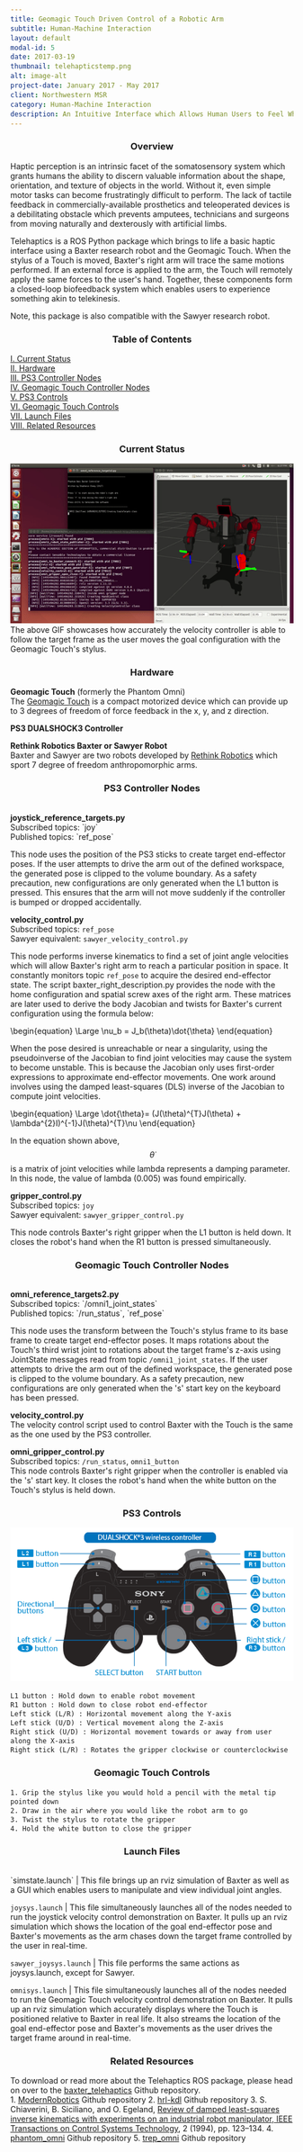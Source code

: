 ```yaml
---
title: Geomagic Touch Driven Control of a Robotic Arm
subtitle: Human-Machine Interaction
layout: default
modal-id: 5
date: 2017-03-19
thumbnail: telehapticstemp.png
alt: image-alt
project-date: January 2017 - May 2017
client: Northwestern MSR
category: Human-Machine Interaction
description: An Intuitive Interface which Allows Human Users to Feel What Robots Feel
---
```

<center><h3>Overview</h3></center>
Haptic perception is an intrinsic facet of the somatosensory system which grants humans the ability to discern valuable information about the shape, orientation, and texture of objects in the world. Without it, even simple motor tasks can become frustratingly difficult to perform. The lack of tactile feedback in commercially-available prosthetics and teleoperated devices is a debilitating obstacle which prevents amputees, technicians and surgeons from moving naturally and dexterously with artificial limbs.

Telehaptics is a ROS Python package which brings to life a basic haptic interface using a Baxter research robot and the Geomagic Touch. When the stylus of a Touch is moved, Baxter's right arm will trace the same motions performed. If an external force is applied to the arm, the Touch will remotely apply the same forces to the user's hand. Together, these components form a closed-loop biofeedback system which enables users to experience something akin to telekinesis.

Note, this package is also compatible with the Sawyer research robot.

<center><h3>Table of Contents</h3></center>
<a href="#status">I. Current Status</a><br>
<a href="#hardware">II. Hardware</a><br>
<a href="#ps3_nodes">III. PS3 Controller Nodes</a><br>
<a href="#omni_nodes">IV. Geomagic Touch Controller Nodes</a><br>
<a href="#ps3con">V. PS3 Controls</a><br>
<a href="#omnicon">VI. Geomagic Touch Controls</a><br>
<a href="#launch">VII. Launch Files</a><br>
<a href="#sources">VIII. Related Resources</a><br>

<center><h3 id="status">Current Status</h3></center>
<img class="img-responsive" src="img/portfolio/5/omnivc_demo.gif"><br>
The above GIF showcases how accurately the velocity controller is able to follow the target frame as the user moves the goal configuration with the Geomagic Touch's stylus.

<center><h3 id="hardware">Hardware</h3></center>
<b>Geomagic Touch</b> (formerly the Phantom Omni)<br>
The <a href="http://www.geomagic.com/en/products/phantom-omni/overview">Geomagic Touch</a> is a compact motorized device which can provide up to 3 degrees of freedom of force feedback in the x, y, and z direction.

<b>PS3 DUALSHOCK3 Controller</b>

<b>Rethink Robotics Baxter or Sawyer Robot</b><br>
Baxter and Sawyer are two robots developed by <a href="http://www.rethinkrobotics.com/">Rethink Robotics</a> which sport 7 degree of freedom anthropomorphic arms.

<center><h3 id="ps3_nodes">PS3 Controller Nodes</h3></center><br>
<b>joystick_reference_targets.py</b><br>
Subscribed topics: `joy`<br>
Published topics: `ref_pose`

This node uses the position of the PS3 sticks to create target end-effector poses. If the user attempts to drive the arm out of the defined workspace, the generated pose is clipped to the volume boundary. As a safety precaution, new configurations are only generated when the L1 button is pressed. This ensures that the arm will not move suddenly if the controller is bumped or dropped accidentally.

<b>velocity_control.py</b><br>
Subscribed topics: `ref_pose`<br>
Sawyer equivalent: `sawyer_velocity_control.py`

This node performs inverse kinematics to find a set of joint angle velocities which will allow Baxter's right arm to reach a particular position in space. It constantly monitors topic `ref_pose` to acquire the desired end-effector state. The script baxter_right_description.py provides the node with the home configuration and spatial screw axes of the right arm. These matrices are later used to derive the body Jacobian and twists for Baxter's current configuration using the formula below:

\begin{equation}
\Large
\nu_b = J_b(\theta)\dot{\theta}
\end{equation}

When the pose desired is unreachable or near a singularity, using the pseudoinverse of the Jacobian to find joint velocities may cause the system to become unstable. This is because the Jacobian only uses first-order expressions to approximate end-effector movements. One work around involves using the damped least-squares (DLS) inverse of the Jacobian to compute joint velocities.

\begin{equation}
\Large
\dot{\theta}= (J(\theta)^{T}J(\theta) + \lambda^{2}I)^{-1}J(\theta)^{T}\nu
\end{equation}

In the equation shown above, $$\dot{\theta}$$ is a matrix of joint velocities while lambda represents a damping parameter. In this node, the value of lambda (0.005) was found empirically.

<b>gripper_control.py</b><br>
Subscribed topics: `joy`<br>
Sawyer equivalent: `sawyer_gripper_control.py`

This node controls Baxter's right gripper when the L1 button is held down. It closes the robot's hand when the R1 button is pressed simultaneously.

<center><h3 id="omni_nodes">Geomagic Touch Controller Nodes</h3></center><br>
<b>omni_reference_targets2.py</b><br>
Subscribed topics: `/omni1_joint_states`<br>
Published topics: `/run_status`, `ref_pose`<br>

This node uses the transform between the Touch's stylus frame to its base frame to create target end-effector poses. It maps rotations about the Touch's third wrist joint to rotations about the target frame's z-axis using JointState messages read from topic `/omni1_joint_states`. If the user attempts to drive the arm out of the defined workspace, the generated pose is clipped to the volume boundary. As a safety precaution, new configurations are only generated when the 's' start key on the keyboard has been pressed.

<b>velocity_control.py</b><br>
The velocity control script used to control Baxter with the Touch is the same as the one used by the PS3 controller.

<b>omni_gripper_control.py</b><br>
Subscribed topics: `/run_status`, `omni1_button`<br>
This node controls Baxter's right gripper when the controller is enabled via the 's' start key. It closes the robot's hand when the white button on the Touch's stylus is held down.

<center><h3 id="ps3con">PS3 Controls</h3></center>

<img class="img-responsive" src="img/portfolio/5/ps3_controls.png">

~~~
L1 button : Hold down to enable robot movement
R1 button : Hold down to close robot end-effector
Left stick (L/R) : Horizontal movement along the Y-axis
Left stick (U/D) : Vertical movement along the Z-axis
Right stick (U/D) : Horizontal movement towards or away from user along the X-axis
Right stick (L/R) : Rotates the gripper clockwise or counterclockwise
~~~

<center><h3 id="omnicon">Geomagic Touch Controls</h3></center>

~~~
1. Grip the stylus like you would hold a pencil with the metal tip pointed down
2. Draw in the air where you would like the robot arm to go
3. Twist the stylus to rotate the gripper
4. Hold the white button to close the gripper
~~~

<center><h3 id="launch">Launch Files</h3></center><br>
`simstate.launch` |
This file brings up an rviz simulation of Baxter as well as a GUI which enables users to manipulate and view individual joint angles.

`joysys.launch` |
This file simultaneously launches all of the nodes needed to run the joystick velocity control demonstration on Baxter. It pulls up an rviz simulation which shows the location of the goal end-effector pose and Baxter's movements as the arm chases down the target frame controlled by the user in real-time.

`sawyer_joysys.launch` |
This file performs the same actions as joysys.launch, except for Sawyer.

`omnisys.launch` |
This file simultaneously launches all of the nodes needed to run the Geomagic Touch velocity control demonstration on Baxter. It pulls up an rviz simulation which accurately displays where the Touch is positioned relative to Baxter in real life. It also streams the location of the goal end-effector pose and Baxter's movements as the user drives the target frame around in real-time.

<center><h3 id="sources">Related Resources</h3></center>
To download or read more about the Telehaptics ROS package, please head on over to the <a href="https://github.com/stephanniec/baxter_telehaptics">baxter_telehaptics</a> Github repository.
<br>
1. <a href="https://github.com/HuanWeng/ModernRobotics">ModernRobotics</a> Github repository
2. <a href="https://github.com/gt-ros-pkg/hrl-kdl">hrl-kdl</a> Github repository
3. S. Chiaverini, B. Siciliano, and O. Egeland, <a href="/files/leastsqrinvkin.pdf">Review of damped least-squares inverse kinematics with experiments on an industrial robot manipulator, IEEE Transactions on Control Systems Technology</a>, 2 (1994), pp. 123–134.
4. <a href="https://github.com/danepowell/phantom_omni">phantom_omni</a> Github repository
5. <a href="https://github.com/MurpheyLab/trep_omni">trep_omni</a> Github repository
